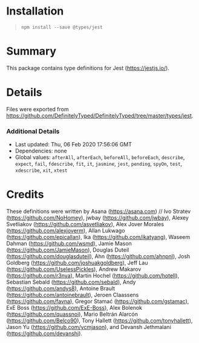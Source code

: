 # Installation
> `npm install --save @types/jest`

# Summary
This package contains type definitions for Jest (https://jestjs.io/).

# Details
Files were exported from https://github.com/DefinitelyTyped/DefinitelyTyped/tree/master/types/jest.

### Additional Details
 * Last updated: Thu, 06 Feb 2020 17:56:06 GMT
 * Dependencies: none
 * Global values: `afterAll`, `afterEach`, `beforeAll`, `beforeEach`, `describe`, `expect`, `fail`, `fdescribe`, `fit`, `it`, `jasmine`, `jest`, `pending`, `spyOn`, `test`, `xdescribe`, `xit`, `xtest`

# Credits
These definitions were written by Asana (https://asana.com)
//                 Ivo Stratev (https://github.com/NoHomey), jwbay (https://github.com/jwbay), Alexey Svetliakov (https://github.com/asvetliakov), Alex Jover Morales (https://github.com/alexjoverm), Allan Lukwago (https://github.com/epicallan), Ika (https://github.com/ikatyang), Waseem Dahman (https://github.com/wsmd), Jamie Mason (https://github.com/JamieMason), Douglas Duteil (https://github.com/douglasduteil), Ahn (https://github.com/ahnpnl), Josh Goldberg (https://github.com/joshuakgoldberg), Jeff Lau (https://github.com/UselessPickles), Andrew Makarov (https://github.com/r3nya), Martin Hochel (https://github.com/hotell), Sebastian Sebald (https://github.com/sebald), Andy (https://github.com/andys8), Antoine Brault (https://github.com/antoinebrault), Jeroen Claassens (https://github.com/favna), Gregor Stamać (https://github.com/gstamac), ExE Boss (https://github.com/ExE-Boss), Alex Bolenok (https://github.com/quassnoi), Mario Beltrán Alarcón (https://github.com/Belco90), Tony Hallett (https://github.com/tonyhallett), Jason Yu (https://github.com/ycmjason), and Devansh Jethmalani (https://github.com/devanshj).
